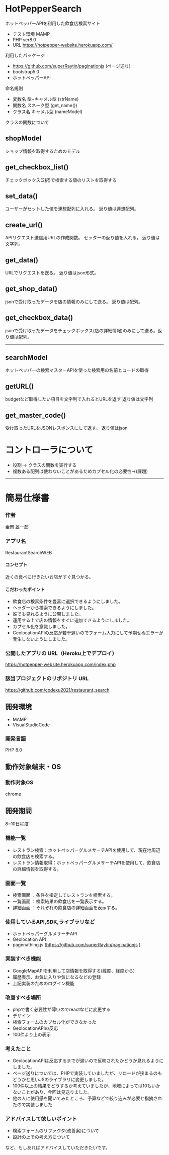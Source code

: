 # HotPepperSearch
ホットペッパーAPIを利用した飲食店検索サイト
- テスト環境 MAMP
- PHP ver8.0
- URL https://hotpepper-website.herokuapp.com/

利用したパッケージ
- https://github.com/superRaytin/paginationjs (ページ送り)
- bootstrap5.0
- ホットペッパーAPI

命名規則
- 変数名 型+キャメル型 (strName)
- 関数名 スネーク型 (get_name())
- クラス名 キャメル型 (nameModel)


クラスの関数について

## shopModel

ショップ情報を取得するためのモデル

## get_checkbox_list()
チェックボックス(2択)で検索する値のリストを取得する

## set_data()
ユーザーがセットした値を連想配列に入れる。
返り値は連想配列。

## create_url()
APIリクエスト送信用URLの作成関数。
セッターの返り値を入れる。
返り値は文字列。

## get_data()
URLでリクエストを送る。
返り値はjson形式。

## get_shop_data()
jsonで受け取ったデータを店の情報のみにして送る。
返り値は配列。

## get_checkbox_data()
jsonで受け取ったデータをチェックボックス(店の詳細情報)のみにして送る。返り値は配列。

-------------------------------

## searchModel

ホットペッパーの検索マスターAPIを使った検索用の名前とコードの取得

## getURL()
budgetなど取得したい項目を文字列で入れるとURLを返す
返り値は文字列

## get_master_code()
受け取ったURLをJSONレスポンスにして返す。
返り値はjson

# コントローラについて
- 役割 -> クラスの関数を実行する
- 複数ある配列は使わないことがあるためカプセル化の必要性->(課題)
-------------------------------


# 簡易仕様書

### 作者
金岡 雄一郎
### アプリ名
RestaurantSearchWEB

#### コンセプト
近くの食べに行きたいお店がすぐ見つかる。


#### こだわったポイント
- 飲食店の検索条件を豊富に選択できるようにしました。
- ヘッダーから検索できるようにしました。
- 誰でも見れるように公開しました。
- 運用する上で店の情報をすぐに追加できるようにしました。
- カプセル化を意識しました。
- GeolocationAPIの反応が若干遅いのでフォーム入力にして予期せぬエラーが発生しないようにしました。

### 公開したアプリの URL（Heroku上でデプロイ）
https://hotpepper-website.herokuapp.com/index.php

### 該当プロジェクトのリポジトリ URL
https://github.com/codexu2021/restaurant_search

## 開発環境
- MAMP
- VisualStudioCode

### 開発言語
PHP 8.0

## 動作対象端末・OS
### 動作対象OS
chrome

## 開発期間
8~10日程度

### 機能一覧
- レストラン検索：ホットペッパーグルメサーチAPIを使用して、現在地周辺の飲食店を検索する。
- レストラン情報取得：ホットペッパーグルメサーチAPIを使用して、飲食店の詳細情報を取得する。


### 画面一覧
- 検索画面 ：条件を指定してレストランを検索する。
- 一覧画面 ：検索結果の飲食店を一覧表示する。
- 詳細画面 ：それぞれの飲食店の詳細画面を表示する。

### 使用しているAPI,SDK,ライブラリなど
- ホットペッパーグルメサーチAPI
- Geolocation API
- pagenathing.js (https://github.com/superRaytin/paginationjs )

### 実装すべき機能
- GoogleMapAPIを利用して店情報を取得する(緯度、経度から)
- 履歴表示、お気に入りや気になるなどの登録
- 上記実装のためのログイン機能

### 改善すべき場所
- phpで書く必要性が薄いのでreactなどに変更する
- デザイン
- 検索フォームのカプセル化ができなかった
- GeolocationAPIの反応
- 100件より上の表示

### 考えたこと
- GeolocationAPIは反応するまでが遅いので反映されたかどうか見れるようにしました。
- ページ送りについては、PHPで実装していましたが、リロードが挟まるのもどうかと思いJSのライブラリに変更しました。
- 100件以上の結果をどうするか考えていましたが、地域によっては10もいかないことがあり、今回は見送りました。
- 他の人に使用感を聞いてみたところ、予算などで絞り込みが必要と指摘されたので実装しました


### アドバイスして欲しいポイント
- 検索フォームのリファクタ(改善案)について
- 設計の上での考え方について

など、もしあればアドバイスしていただきたいです。




